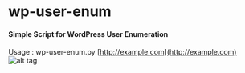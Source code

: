 # wp-user-enum
#### Simple Script for WordPress User Enumeration
Usage : wp-user-enum.py [http://example.com](http://example.com)
![alt tag](http://i.imgur.com/jWe32I1.png)
